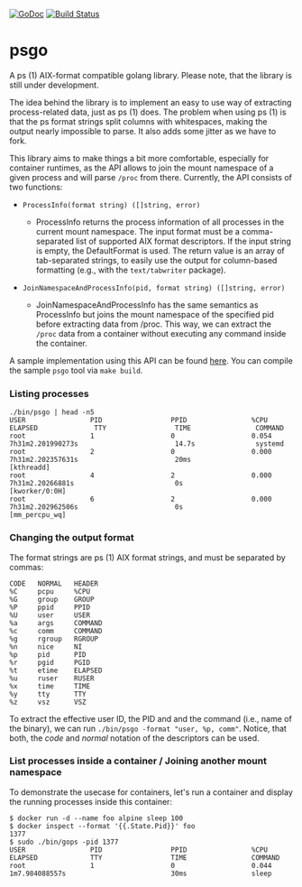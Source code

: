 [![GoDoc](https://godoc.org/github.com/containers/psgo?status.svg)](https://godoc.org/github.com/containers/psgo/ps) [![Build Status](https://travis-ci.org/containers/psgo.svg?branch=master)](https://travis-ci.org/containers/psgo)

# psgo 
A ps (1) AIX-format compatible golang library.  Please note, that the library is still under development.

The idea behind the library is to implement an easy to use way of extracting process-related data, just as ps (1) does. The problem when using ps (1) is that the ps format strings split columns with whitespaces, making the output nearly impossible to parse. It also adds some jitter as we have to fork.

This library aims to make things a bit more comfortable, especially for container runtimes, as the API allows to join the mount namespace of a given process and will parse `/proc` from there. Currently, the API consists of two functions:

 - `ProcessInfo(format string) ([]string, error)`
   - ProcessInfo returns the process information of all processes in the current mount namespace. The input format must be a comma-separated list of supported AIX format descriptors.  If the input string is empty, the DefaultFormat is used. The return value is an array of tab-separated strings, to easily use the output for column-based formatting (e.g., with the `text/tabwriter` package).

 - `JoinNamespaceAndProcessInfo(pid, format string) ([]string, error)`
   - JoinNamespaceAndProcessInfo has the same semantics as ProcessInfo but joins the mount namespace of the specified pid before extracting data from /proc.  This way, we can extract the `/proc` data from a container without executing any command inside the container.

A sample implementation using this API can be found [here](https://github.com/vrothberg/psgo/blob/master/). You can compile the sample `psgo` tool via `make build`.

### Listing processes
```
./bin/psgo | head -n5
USER                PID                 PPID                %CPU                ELAPSED              TTY                 TIME                COMMAND
root                1                   0                   0.054               7h31m2.201990273s                        14.7s               systemd
root                2                   0                   0.000               7h31m2.202357631s                        20ms                [kthreadd]
root                4                   2                   0.000               7h31m2.20266881s                         0s                  [kworker/0:0H]
root                6                   2                   0.000               7h31m2.202962506s                        0s                  [mm_percpu_wq]
```

### Changing the output format
The format strings are ps (1) AIX format strings, and must be separated by commas:
```
CODE   NORMAL   HEADER
%C     pcpu     %CPU
%G     group    GROUP
%P     ppid     PPID
%U     user     USER
%a     args     COMMAND
%c     comm     COMMAND
%g     rgroup   RGROUP
%n     nice     NI
%p     pid      PID
%r     pgid     PGID
%t     etime    ELAPSED
%u     ruser    RUSER
%x     time     TIME
%y     tty      TTY
%z     vsz      VSZ
```

To extract the effective user ID, the PID and and the command (i.e., name of the binary), we can run `./bin/psgo -format "user, %p, comm"`. Notice, that both, the *code* and *normal* notation of the descriptors can be used.

### List processes inside a container / Joining another mount namespace
To demonstrate the usecase for containers, let's run a container and display the running processes inside this container:

```
$ docker run -d --name foo alpine sleep 100
$ docker inspect --format '{{.State.Pid}}' foo
1377
$ sudo ./bin/gops -pid 1377
USER                PID                 PPID                %CPU                ELAPSED             TTY                 TIME                COMMAND
root                1                   0                   0.044               1m7.984088557s                          30ms                sleep
```
